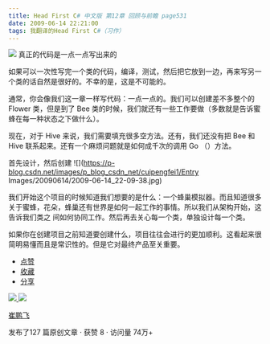 ```yaml
---
title: Head First C# 中文版 第12章 回顾与前瞻 page531
date: 2009-06-14 22:21:00
tags: 我翻译的Head First C#（习作）
---
```

![](https://p-blog.csdn.net/images/p_blog_csdn_net/cuipengfei1/EntryImages/20090614/2009-06-14_21-55-53.jpg) 真正的代码是一点一点写出来的

如果可以一次性写完一个类的代码，编译，测试，然后把它放到一边，再来写另一个类的话自然是很好的。不幸的是，这是不可能的。

通常，你会像我们这一章一样写代码：一点一点的。我们可以创建差不多整个的  Flower  类，但是到了  Bee
类的时候，我们就还有一些工作要做（多数就是告诉蜜蜂在每一种状态之下做什么）。

现在，对于  Hive  来说，我们需要填充很多空方法。还有，我们还没有把  Bee  和  Hive  联系起来。还有一个麻烦问题就是如何成千次的调用
Go  （）方法。

首先设计，然后创建 ![](https://p-blog.csdn.net/images/p_blog_csdn_net/cuipengfei1/Entry
Images/20090614/2009-06-14_22-09-38.jpg)

我们开始这个项目的时候知道我们想要的是什么：一个蜂巢模拟器。而且知道很多关于蜜蜂，花朵，蜂巢还有世界是如何一起工作的事情。所以我们从架构开始，这告诉我们类之
间如何协同工作。然后再去关心每一个类，单独设计每一个类。

如果你在创建项目之前知道要创建什么，项目往往会进行的更加顺利。这看起来很简明易懂而且是常识性的。但是它对最终产品至关重要。

  * [ 点赞  ](javascript:;)
  * [ 收藏  ](javascript:;)
  * [ 分享 ](javascript:;)

[ ![](https://profile.csdnimg.cn/5/2/5/3_cuipengfei1)
![](https://g.csdnimg.cn/static/user-reg-year/1x/11.png)
](https://blog.csdn.net/cuipengfei1)

[ 崔鹏飞 ](https://blog.csdn.net/cuipengfei1)

发布了127 篇原创文章  ·  获赞 8  ·  访问量 74万+

